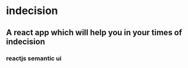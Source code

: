 # indecision

## A react app which will help you in your times of indecision

### reactjs semantic ui 
